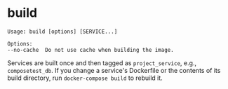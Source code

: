 <!--[metadata]>
+++
title = "build"
description = "build"
keywords = ["fig, composition, compose, docker, orchestration, cli,  build"]
[menu.main]
identifier="build.compose"
parent = "smn_compose_cli"
+++
<![end-metadata]-->

# build

```
Usage: build [options] [SERVICE...]

Options:
--no-cache  Do not use cache when building the image.
```

Services are built once and then tagged as `project_service`, e.g.,
`composetest_db`. If you change a service's Dockerfile or the contents of its
build directory, run `docker-compose build` to rebuild it.